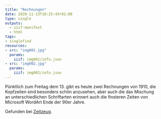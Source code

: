 ```yaml
---
title: "Rechnungen"
date: 2020-11-13T10:25:43+01:00
type: single
outputs:
  - iiif-manifest
  - html
tags:
- singlefind
resources:
- src: "img001.jpg"
  params:
    iiif: img001/info.json
- src: "img002.jpg"
  params:
    iiif: img002/info.json
---
```

Pünktlich zum Freitag dem 13. gibt es heute zwei Rechnungen von 1910, die Kopfzeilen sind besonders schön anzusehen, aber auch die das Mischung an unterschiedlichen Schriftarten erinnert auch die finsteren Zeiten von Microsoft WordArt Ende der 90er Jahre.
<!--more-->
<div class="source">
Gefunden bei <a target="_blank" href="http://zeitzeug.de/">Zeitzeug</a>.
</div>

